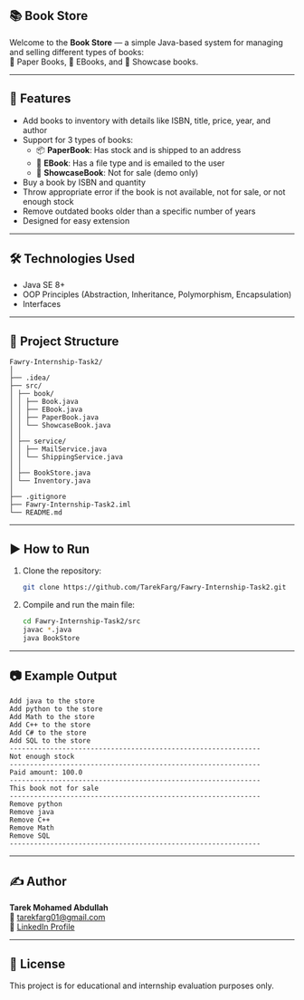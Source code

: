 
## 📚 Book Store

Welcome to the **Book Store** — a simple Java-based system for managing and selling different types of books:  
🧾 Paper Books, 📩 EBooks, and 📕 Showcase books.

---

## 📌 Features

- Add books to inventory with details like ISBN, title, price, year, and author
- Support for 3 types of books:
    - 📦 **PaperBook**: Has stock and is shipped to an address
    - 📧 **EBook**: Has a file type and is emailed to the user
    - 🚫 **ShowcaseBook**: Not for sale (demo only)
- Buy a book by ISBN and quantity
- Throw appropriate error if the book is not available, not for sale, or not enough stock
- Remove outdated books older than a specific number of years
- Designed for easy extension

---

## 🛠 Technologies Used

- Java SE 8+
- OOP Principles (Abstraction, Inheritance, Polymorphism, Encapsulation)
- Interfaces

---

## 📂 Project Structure

```
Fawry-Internship-Task2/
│
├── .idea/
├── src/
│ ├── book/
│ │ ├── Book.java 
│ │ ├── EBook.java 
│ │ ├── PaperBook.java 
│ │ └── ShowcaseBook.java
│ │
│ ├── service/
│ │ ├── MailService.java 
│ │ └── ShippingService.java
│ │
│ ├── BookStore.java 
│ └── Inventory.java 
│
├── .gitignore
├── Fawry-Internship-Task2.iml 
└── README.md 
```

---

## ▶️ How to Run

1. Clone the repository:
   ```bash
   git clone https://github.com/TarekFarg/Fawry-Internship-Task2.git
   ```

2. Compile and run the main file:
   ```bash
   cd Fawry-Internship-Task2/src
   javac *.java
   java BookStore
   ```

---

## 📷 Example Output

```
Add java to the store
Add python to the store
Add Math to the store
Add C++ to the store
Add C# to the store
Add SQL to the store
--------------------------------------------------------------
Not enough stock
--------------------------------------------------------------
Paid amount: 100.0
--------------------------------------------------------------
This book not for sale
--------------------------------------------------------------
Remove python
Remove java
Remove C++
Remove Math
Remove SQL
--------------------------------------------------------------
```

---

## ✍️ Author

**Tarek Mohamed Abdullah**  
📧 tarekfarg01@gmail.com  
💼 [LinkedIn Profile](https://www.linkedin.com/in/tarek-mohamed-325373267/)

---

## 📄 License

This project is for educational and internship evaluation purposes only.